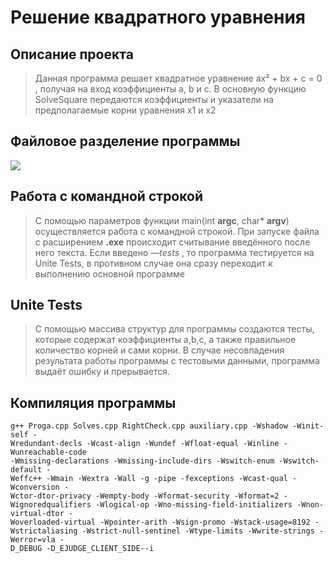 # Решение квадратного уравнения

## Описание проекта
>Данная программа решает квадратное уравнение ax² + bx + c = 0 , получая на вход
коэффициенты
a, b и c. В основную функцию SolveSquare передаются коэффициенты и указатели на
предполагаемые корни уравнения x1 и x2

## Файловое разделение программы
![](blob:https://app.gram.ax/aa07e970-8c74-4ee2-a884-e3ed5756d18c)
## Работа с командной строкой
>С помощью параметров функции main(int **argc**, char* **argv**) осуществляется работа с
командной строкой. При запуске файла с расширением **.exe** происходит
считывание введённого после него текста. Если введено *—tests* , то программа
тестируется на Unite Tests, в противном случае она сразу переходит к выполнению
основной программе

## Unite Tests
>С помощью массива структур для программы создаются тесты, которые содержат
коэффициенты a,b,c, а также правильное количество корней и сами корни. В
случае несовпадения результата работы программы с тестовыми данными,
программа выдаёт ошибку и прерывается.

## Компиляция программы
```
g++ Proga.cpp Solves.cpp RightCheck.cpp auxiliary.cpp -Wshadow -Winit-self -
Wredundant-decls -Wcast-align -Wundef -Wfloat-equal -Winline -Wunreachable-code
-Wmissing-declarations -Wmissing-include-dirs -Wswitch-enum -Wswitch-default -
Weffc++ -Wmain -Wextra -Wall -g -pipe -fexceptions -Wcast-qual -Wconversion -
Wctor-dtor-privacy -Wempty-body -Wformat-security -Wformat=2 -Wignoredqualifiers -Wlogical-op -Wno-missing-field-initializers -Wnon-virtual-dtor -
Woverloaded-virtual -Wpointer-arith -Wsign-promo -Wstack-usage=8192 -Wstrictaliasing -Wstrict-null-sentinel -Wtype-limits -Wwrite-strings -Werror=vla -
D_DEBUG -D_EJUDGE_CLIENT_SIDE--i

```
